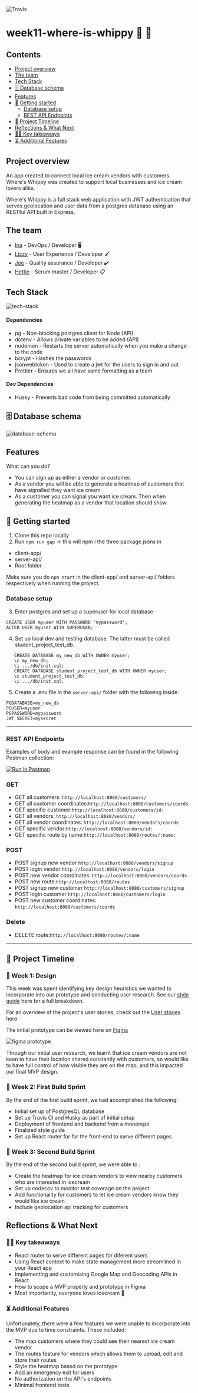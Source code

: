 ![Travis](https://travis-ci.com/fac19/week11-where-is-whippy.svg?branch=master)

# week11-where-is-whippy :icecream: :truck:

## Contents
- [Project overview](#Project-overview)
- [The team](#The-team)
- [Tech Stack](#Tech-Stack)
- [🗄️ Database schema](#🗄️-Database-schema)
- [Features](#Features)
- [🏁 Getting started](#🏁-Getting-started)
	- [Database setup](#Database-setup)
	- [REST API Endpoints](#REST-API-Endpoints)
- [📆 Project Timeline](#📆-Project-Timeline)
- [Reflections & What Next](#Reflections-&-What-Next)
- [👨‍🏫 Key takeaways](#👨‍🏫-Key-takeaways)
- [⏳ Additional Features](#⏳-Additional-Features)

## Project overview

An app created to connect local ice cream vendors with customers. Where's Whippy was created to support local businesses and ice cream lovers alike.

Where's Whippy is a full stack web application with JWT authentication that serves geolocation and user data from a postgres database using an RESTful API built in Express.

## The team

- [Ina](https://github.com/itsina96) - DevOps / Developer :desktop_computer: 
- [Lizzy](https://github.com/lizzy-j) - User Experience / Developer 🖌️
- [Joe](https://github.com/joepock123) - Quality assurance / Developer :heavy_check_mark: 
- [Hettie](https://github.com/HettieM) - Scrum master / Developer :clipboard: 

## Tech Stack
![tech-stack](https://i.imgur.com/Iw9D8vT.png)

#### Dependencies
- pg - Non-blocking postgres client for Node (API)
- dotenv - Allows private variables to be added (API)
- nodemon - Restarts the server automatically when you make a change to the code
- bcrypt - Hashes the passwords
- jsonwebtoken - Used to create a jwt for the users to sign in and out
- Prettier - Ensures we all have same formatting as a team

#### Dev Dependencies

- Husky - Prevents bad code from being committed automatically

## 🗄️ Database schema

![database-schema](https://i.imgur.com/8sCeOdk.png)

## Features
What can you do?

- You can sign up as either a vendor or customer.
- As a vendor you will be able to generate a heatmap of customers that have signalled they want ice cream.
- As a customer you can signal you want ice cream. Then when generating the heatmap as a vendor that location should show.



## 🏁 Getting started
1. Clone this repo locally
2. Run `npm run gap` → this will npm i the three package.jsons in

- client-app/
- server-api/
- Root folder 

Make sure you do `npm start` in the client-app/ and server-api/ folders respectively when running the project.

### Database setup

3. Enter postgres and set up a superuser for local database

```
CREATE USER myuser WITH PASSWORD 'mypassword';
ALTER USER myuser WITH SUPERUSER;
```

4. Set up local dev and testing database. The latter must be called student_project_test_db.

```
   CREATE DATABASE my_new_db WITH OWNER myuser;
   \c my_new_db;
   \i .../db/init.sql;
   CREATE DATABASE student_project_test_db WITH OWNER myuser;
   \c student_project_test_db;
   \i .../db/init.sql;
```

5. Create a .env file in the `server-api/` folder with the following inside:

```
PGDATABASE=my_new_db
PGUSER=myuser
PGPASSWORD=mypassword
JWT_SECRET=mysecret
```

---



### REST API Endpoints

Examples of body and example response can be found in the following Postman collection:

[![Run in Postman](https://run.pstmn.io/button.svg)](https://app.getpostman.com/run-collection/49b550d2bcb9bb2c74a7)

### GET


- GET all customers: `http://localhost:8080/customers/`
- GET all customer coordinates:`http://localhost:8080/customers/coords`
- GET specific customer:`http://localhost:8080/customers/id:`
- GET all vendors: `http://localhost:8080/vendors/`
- GET all vendor coordinates: `http://localhost:8080/vendors/coords`
- GET specific vendor:`http://localhost:8080/vendors/id:`
- GET specific route by name:`http://localhost:8080/routes/:name:`

### POST
- POST signup new vendor `http://localhost:8080/vendors/signup`
- POST login vendor `http://localhost:8080/vendors/login`
- POST new vendor coordinates: `http://localhost:8080/vendors/coords`
- POST new route:`http://localhost:8080/routes`
- POST signup new customer `http://localhost:8080/customers/signup`
- POST login customer `http://localhost:8080/customers/login`
- POST new customer coordinates: `http://localhost:8080/customers/coords`

### Delete
- DELETE route:`http://localhost:8080/routes/:name`


---

## 📆 Project Timeline
### 🎨 Week 1: Design 
This week was spent identifying key design heuristics we wanted to incorporate into our prototype and conducting user research. See our [style guide](https://github.com/fac19/week11-where-is-whippy/issues/1) here for a full breakdown.

For an overview of the project's user stories, check out the [User stories](https://github.com/fac19/week11-where-is-whippy/issues/3) here

The initial prototype can be viewed here on [Figma](https://www.figma.com/file/f0sE0BrQhChujnQJwxKpAz/Ice-Cream?node-id=0%3A1)

![figma prototype](https://i.imgur.com/E0INPni.png)


Through our initial user research, we learnt that ice cream vendors are not keen to have their location shared constantly with customers, so would like to have full control of how visible they are on the map, and this impacted our final MVP design.



### 🔧 Week 2: First Build Sprint
By the end of the first build sprint, we had accomplished the following:
* Initial set up of PostgresQL database
* Set up Travis CI and Husky as part of initial setup
* Deployment of frontend and backend from a monorepo
* Finalized style guide
* Set up React router for for the front-end to serve different pages


### 🔨 Week 3: Second Build Sprint
By the end of the second build sprint, we were able to :
* Create the heatmap for ice cream vendors to view nearby customers who are interested in icecream
* Set up codecov to monitor test coverage on the project
* Add functionality for customers to let ice cream vendors know they would like ice cream
* Include geolocation api tracking for customers


## Reflections & What Next
### 👨‍🏫 Key takeaways
* React router to serve different pages for diferent users
* Using React context to make state management more streamlined in your React app
* Implementing and customising Google Map and Geocoding APIs in React
* How to scope a MVP properly and prototype in Figma
* Most importantly, everyone loves icecream :icecream: 

### ⏳ Additional Features
Unfortunately, there were a few features we were unable to incorporate into the MVP due to time constraints. These included:
* The map customers where they could see their nearest ice cream vendor
* The routes feature for vendors which allows them to upload, edit and store their routes
* Style the heatmap based on the prototype
* Add an emergency exit for users
* No authorization on the API's endpoints
* Minimal frontend tests
